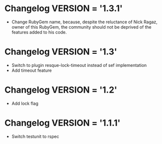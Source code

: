 # Changelog  VERSION = '1.3.1'

* Change RubyGem name, because, despite the reluctance of Nick Ragaz, owner of this RubyGem, the community should not be deprived of the features added to his code.

# Changelog  VERSION = '1.3'

* Switch to plugin resque-lock-timeout instead of sef implementation
* Add timeout feature

# Changelog  VERSION = '1.2'

* Add lock flag

# Changelog  VERSION = '1.1.1'

* Switch testunit to rspec